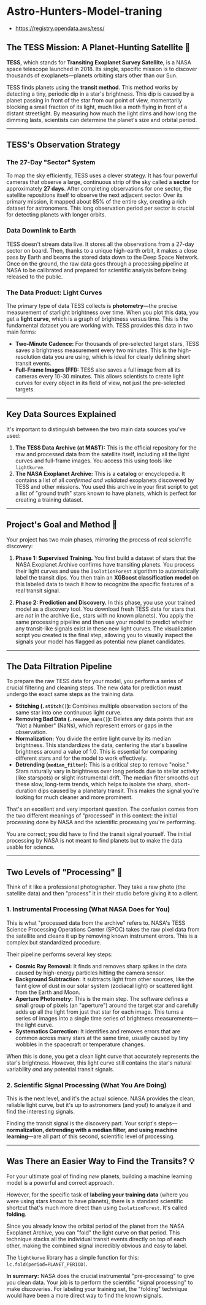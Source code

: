 # Astro-Hunters-Model-traning

- https://registry.opendata.aws/tess/

 
## The TESS Mission: A Planet-Hunting Satellite 🔭

**TESS**, which stands for **Transiting Exoplanet Survey Satellite**, is a NASA space telescope launched in 2018. Its single, specific mission is to discover thousands of exoplanets—planets orbiting stars other than our Sun.

TESS finds planets using the **transit method**. This method works by detecting a tiny, periodic dip in a star's brightness. This dip is caused by a planet passing in front of the star from our point of view, momentarily blocking a small fraction of its light, much like a moth flying in front of a distant streetlight. By measuring how much the light dims and how long the dimming lasts, scientists can determine the planet's size and orbital period. 

---
## TESS's Observation Strategy

### The 27-Day "Sector" System
To map the sky efficiently, TESS uses a clever strategy. It has four powerful cameras that observe a large, continuous strip of the sky called a **sector** for approximately **27 days**. After completing observations for one sector, the satellite repositions itself to observe the next adjacent sector. Over its primary mission, it mapped about 85% of the entire sky, creating a rich dataset for astronomers. This long observation period per sector is crucial for detecting planets with longer orbits.

### Data Downlink to Earth
TESS doesn't stream data live. It stores all the observations from a 27-day sector on board. Then, thanks to a unique high-earth orbit, it makes a close pass by Earth and beams the stored data down to the Deep Space Network. Once on the ground, the raw data goes through a processing pipeline at NASA to be calibrated and prepared for scientific analysis before being released to the public.

### The Data Product: Light Curves
The primary type of data TESS collects is **photometry**—the precise measurement of starlight brightness over time. When you plot this data, you get a **light curve**, which is a graph of brightness versus time. This is the fundamental dataset you are working with. TESS provides this data in two main forms:
* **Two-Minute Cadence:** For thousands of pre-selected target stars, TESS saves a brightness measurement every two minutes. This is the high-resolution data you are using, which is ideal for clearly defining short transit events.
* **Full-Frame Images (FFI):** TESS also saves a full image from all its cameras every 10-30 minutes. This allows scientists to create light curves for every object in its field of view, not just the pre-selected targets.

---
## Key Data Sources Explained

It's important to distinguish between the two main data sources you've used:

1.  **The TESS Data Archive (at MAST):** This is the official repository for the raw and processed data from the satellite itself, including all the light curves and full-frame images. You access this using tools like `lightkurve`.
2.  **The NASA Exoplanet Archive:** This is a **catalog** or encyclopedia. It contains a list of all *confirmed and validated* exoplanets discovered by TESS and other missions. You used this archive in your first script to get a list of "ground truth" stars known to have planets, which is perfect for creating a training dataset.

---
## Project's Goal and Method 🎯

Your project has two main phases, mirroring the process of real scientific discovery:

1.  **Phase 1: Supervised Training.** You first build a dataset of stars that the NASA Exoplanet Archive confirms have transiting planets. You process their light curves and use the `IsolationForest` algorithm to automatically label the transit dips. You then train an **XGBoost classification model** on this labeled data to teach it how to recognize the specific features of a real transit signal.

2.  **Phase 2: Prediction and Discovery.** In this phase, you use your trained model as a discovery tool. You download fresh TESS data for stars that are *not* in the archive (i.e., stars with no known planets). You apply the same processing pipeline and then use your model to predict whether any transit-like signals exist in these new light curves. The visualization script you created is the final step, allowing you to visually inspect the signals your model has flagged as potential new planet candidates.

---
## The Data Filtration Pipeline

To prepare the raw TESS data for your model, you perform a series of crucial filtering and cleaning steps. The new data for prediction **must** undergo the exact same steps as the training data.

* **Stitching (`.stitch()`):** Combines multiple observation sectors of the same star into one continuous light curve.
* **Removing Bad Data (`.remove_nans()`):** Deletes any data points that are "Not a Number" (NaNs), which represent errors or gaps in the observation.
* **Normalization:** You divide the entire light curve by its median brightness. This standardizes the data, centering the star's baseline brightness around a value of 1.0. This is essential for comparing different stars and for the model to work effectively.
* **Detrending (`median_filter`):** This is a critical step to remove "noise." Stars naturally vary in brightness over long periods due to stellar activity (like starspots) or slight instrumental drift. The median filter smooths out these slow, long-term trends, which helps to isolate the sharp, short-duration dips caused by a planetary transit. This makes the signal you're looking for much cleaner and more prominent.

That's an excellent and very important question. The confusion comes from the two different meanings of "processed" in this context: the initial processing done by NASA and the scientific processing you're performing.

You are correct; you did have to find the transit signal yourself. The initial processing by NASA is not meant to find planets but to make the data usable for science.

---
## Two Levels of "Processing" 🔬

Think of it like a professional photographer. They take a raw photo (the satellite data) and then "process" it in their studio before giving it to a client.

### 1. Instrumental Processing (What NASA Does for You)
This is what "processed data from the archive" refers to. NASA's TESS Science Processing Operations Center (SPOC) takes the raw pixel data from the satellite and cleans it up by removing known instrument errors. This is a complex but standardized procedure.

Their pipeline performs several key steps:
* **Cosmic Ray Removal:** It finds and removes sharp spikes in the data caused by high-energy particles hitting the camera sensor.
* **Background Subtraction:** It subtracts light from other sources, like the faint glow of dust in our solar system (zodiacal light) or scattered light from the Earth and Moon.
* **Aperture Photometry:** This is the main step. The software defines a small group of pixels (an "aperture") around the target star and carefully adds up all the light from just that star for each image. This turns a series of images into a single time series of brightness measurements—the light curve. 
* **Systematics Correction:** It identifies and removes errors that are common across many stars at the same time, usually caused by tiny wobbles in the spacecraft or temperature changes.

When this is done, you get a clean light curve that accurately represents the star's brightness. However, this light curve still contains the star's natural variability *and* any potential transit signals.

### 2. Scientific Signal Processing (What You Are Doing)
This is the next level, and it's the actual science. NASA provides the clean, reliable light curve, but it's up to astronomers (and you!) to analyze it and find the interesting signals.

Finding the transit signal is the discovery part. Your script's steps—**normalization, detrending with a median filter, and using machine learning**—are all part of this second, scientific level of processing.

---
## Was There an Easier Way to Find the Transits? 💡

For your ultimate goal of finding *new* planets, building a machine learning model is a powerful and correct approach.

However, for the specific task of **labeling your training data** (where you were using stars *known* to have planets), there is a standard scientific shortcut that's much more direct than using `IsolationForest`. It's called **folding**.

Since you already know the orbital period of the planet from the NASA Exoplanet Archive, you can "fold" the light curve on that period. This technique stacks all the individual transit events directly on top of each other, making the combined signal incredibly obvious and easy to label.

The `lightkurve` library has a simple function for this: `lc.fold(period=PLANET_PERIOD)`.

**In summary:** NASA does the crucial instrumental "pre-processing" to give you clean data. Your job is to perform the scientific "signal processing" to make discoveries. For labeling your training set, the "folding" technique would have been a more direct way to find the known signals.
